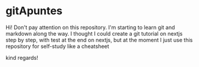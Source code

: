 # gitApuntes

Hi! Don't pay attention on this repository. 
I'm starting to learn git and markdown along the way.
I thought I could create a git tutorial on nextjs step by step, with test at the end on nextjs, but at the moment I just use this repository for self-study like a cheatsheet

kind regards!
